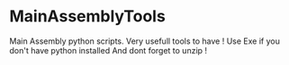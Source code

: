 # MainAssemblyTools
Main Assembly python scripts. Very usefull tools to have !
Use Exe if you don't have python installed
And dont forget to unzip !
